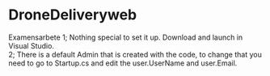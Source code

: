 # DroneDeliveryweb
Examensarbete
1; Nothing special to set it up. Download and launch in Visual Studio. <br/>
2; There is a default Admin that is created with the code, to change that you need to go to Startup.cs and edit the user.UserName and user.Email.
